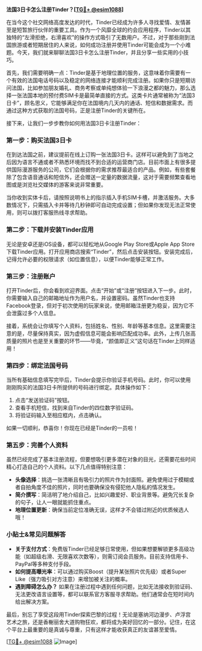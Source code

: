 **法国3日卡怎么注册Tinder？[[TG💪+ @esim1088](https://t.me/s/esim1088)]**

在当今这个社交网络高度发达的时代，Tinder已经成为许多人寻找爱情、友情甚至是短暂旅行伙伴的重要工具。作为一个风靡全球的约会应用程序，Tinder以其独特的“左滑拒绝，右滑喜欢”的操作方式吸引了无数用户。不过，对于那些刚到法国旅游或者短期居住的人来说，如何成功注册并使用Tinder可能会成为一个小难题。今天，我们就来聊聊法国3日卡怎么注册Tinder，并且分享一些实用的小技巧。

首先，我们需要明确一点：Tinder是基于地理位置的服务，这意味着你需要有一个有效的法国电话号码以及稳定的网络连接才能顺利完成注册。如果你只是短期访问法国，比如参加朋友婚礼、商务考察或单纯想体验一下浪漫之都的魅力，那么选择一张法国本地的预付费SIM卡是最简单直接的方式。这类卡片通常被称为“法国3日卡”，顾名思义，它能够满足你在法国境内几天内的通话、短信和数据需求。而通过这种方式获取的法国号码，正是注册Tinder的关键所在。

接下来，让我们一步步教你如何用法国3日卡注册Tinder：

### 第一步：购买法国3日卡

在到达法国之前，建议提前在线上订购一张法国3日卡。这样可以避免到了当地之后因为语言不通或者不熟悉环境而找不到合适的运营商门店。目前市面上有很多提供国际漫游服务的公司，它们会根据你的需求推荐最适合的产品。例如，有些套餐除了包含语音通话和短信外，还会赠送一定量的数据流量，这对于需要频繁查看地图或是浏览社交媒体的游客来说非常重要。

当你收到实体卡后，请按照说明书上的指示插入手机SIM卡槽，并激活服务。大多数情况下，只需插入卡并等待几秒钟即可自动完成设置；但如果你发现无法正常使用，则可以拨打客服热线寻求帮助。

### 第二步：下载并安装Tinder应用

无论是安卓还是iOS设备，都可以轻松地从Google Play Store或Apple App Store下载Tinder应用。打开应用商店搜索“Tinder”，然后点击安装按钮。安装完成后，记得允许必要的权限请求（如位置信息），以便Tinder能够正常工作。

### 第三步：注册账户

打开Tinder后，你会看到欢迎界面。点击“开始”或“注册”按钮进入下一步。此时，你需要输入自己的邮箱地址作为用户名，并设置密码。虽然Tinder也支持Facebook登录，但对于初次使用的玩家来说，使用邮箱注册更为稳妥，因为它不会泄露过多个人信息。

接着，系统会让你填写个人资料，包括姓名、性别、年龄等基本信息。这里需要注意的是，尽量保持真实，因为虚假信息可能会影响匹配成功率。此外，上传几张高质量的照片也是至关重要的环节——毕竟，“颜值即正义”这句话在Tinder上同样适用！

### 第四步：绑定法国号码

当所有基础信息填写完毕后，Tinder会提示你验证手机号码。此时，你可以使用刚刚购买的法国3日卡所提供的号码进行绑定。具体操作如下：

1. 点击“发送验证码”按钮。
2. 查看手机短信，找到来自Tinder的四位数字验证码。
3. 将验证码输入至相应框内，点击确认。

如果一切顺利，恭喜你！你现在已经是Tinder的一员啦！

### 第五步：完善个人资料

虽然已经完成了基本注册流程，但要想吸引更多潜在对象的目光，还需要花些时间精心打造自己的个人资料。以下几点值得特别注意：

- **头像选择**：挑选一张清晰且有吸引力的照片作为封面照。避免使用过于模糊或者自拍角度不佳的照片，同时也要确保没有侵犯他人隐私的情况发生。
- **简介撰写**：简洁明了地介绍自己，比如兴趣爱好、职业背景等。避免冗长复杂的句子，让人一眼就能抓住重点。
- **地理位置更新**：确保当前定位准确无误，这样才不会错过附近的优质候选人哦！

### 小贴士&常见问题解答

- **关于支付方式**：免费版Tinder已经足够日常使用，但如果想要解锁更多高级功能（如超级右滑、无限喜欢次数等），则需订阅会员服务。目前支持信用卡、PayPal等多种支付手段。
- **如何提高曝光率**：可以通过购买Boost（提升某张照片优先级）或者Super Like（强力吸引对方注意）来增加被关注的概率。
- **遇到障碍怎么办？** 如果在注册过程中遇到任何问题，比如无法接收到验证码、无法更改语言设置等，都可以联系官方客服寻求帮助。他们通常会在短时间内给出解决方案。

最后，别忘了享受这段用Tinder探索巴黎的过程！无论是塞纳河边漫步、卢浮宫艺术之旅，还是香榭丽舍大道购物狂欢，都将成为美好回忆的一部分。记住，在这个平台上最重要的是真诚与尊重，只有这样才能收获真正的友谊甚至爱情。

[[TG💪+ @esim1088](https://t.me/s/esim1088) ![Image](https://i.postimg.cc/4NQfJmqS/Snipaste-2025-05-13-00-14-12.png)]
